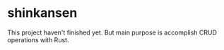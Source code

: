 # shinkansen
This project haven't finished yet. But main purpose is accomplish CRUD operations with Rust.
